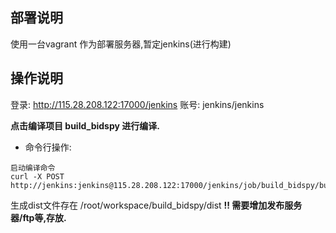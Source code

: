 ## 部署说明
使用一台vagrant 作为部署服务器,暂定jenkins(进行构建)

## 操作说明
登录: http://115.28.208.122:17000/jenkins
账号: jenkins/jenkins

**点击编译项目 build_bidspy 进行编译.**

+ 命令行操作:

~~~
启动编译命令
curl -X POST http://jenkins:jenkins@115.28.208.122:17000/jenkins/job/build_bidspy/build
~~~

生成dist文件存在 /root/workspace/build_bidspy/dist
**!! 需要增加发布服务器/ftp等,存放.**

